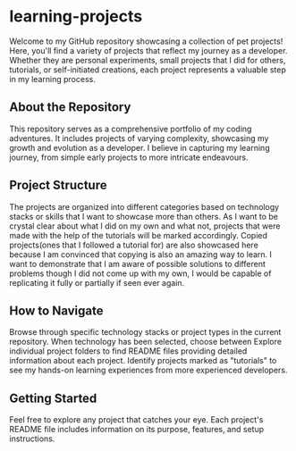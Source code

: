 # learning-projects

Welcome to my GitHub repository showcasing a collection of pet projects! Here, you'll find a variety of projects that reflect my journey as a developer. Whether they are personal experiments, small projects that I did for others, tutorials, or self-initiated creations, each project represents a valuable step in my learning process.

## About the Repository
This repository serves as a comprehensive portfolio of my coding adventures. It includes projects of varying complexity, showcasing my growth and evolution as a developer. I believe in capturing my learning journey, from simple early projects to more intricate endeavours.

## Project Structure
The projects are organized into different categories based on technology stacks or skills that I want to showcase more than others. As I want to be crystal clear about what I did on my own and what not, projects that were made with the help of the tutorials will be marked accordingly. Copied projects(ones that I followed a tutorial for) are also showcased here because I am convinced that copying is also an amazing way to learn. I want to demonstrate that I am aware of possible solutions to different problems though I did not come up with my own, I would be capable of replicating it fully or partially if seen ever again.

## How to Navigate
Browse through specific technology stacks or project types in the current repository.
When technology has been selected, choose between 
Explore individual project folders to find README files providing detailed information about each project.
Identify projects marked as "tutorials" to see my hands-on learning experiences from more experienced developers.

## Getting Started
Feel free to explore any project that catches your eye. Each project's README file includes information on its purpose, features, and setup instructions. 
